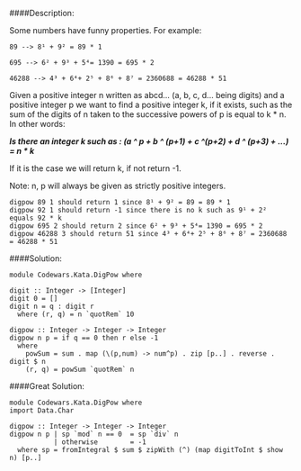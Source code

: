####Description:

Some numbers have funny properties. For example:

    89 --> 8¹ + 9² = 89 * 1

    695 --> 6² + 9³ + 5⁴= 1390 = 695 * 2

    46288 --> 4³ + 6⁴+ 2⁵ + 8⁶ + 8⁷ = 2360688 = 46288 * 51

Given a positive integer n written as abcd... (a, b, c, d... being digits) and a positive integer p we want to find a positive integer k, if it exists, such as the sum of the digits of n taken to the successive powers of p is equal to k * n. In other words:

***Is there an integer k such as : (a ^ p + b ^ (p+1) + c ^(p+2) + d ^ (p+3) + ...) = n * k***

If it is the case we will return k, if not return -1.

Note: n, p will always be given as strictly positive integers.

    digpow 89 1 should return 1 since 8¹ + 9² = 89 = 89 * 1
    digpow 92 1 should return -1 since there is no k such as 9¹ + 2² equals 92 * k
    digpow 695 2 should return 2 since 6² + 9³ + 5⁴= 1390 = 695 * 2
    digpow 46288 3 should return 51 since 4³ + 6⁴+ 2⁵ + 8⁶ + 8⁷ = 2360688 = 46288 * 51


####Solution:  

    module Codewars.Kata.DigPow where

    digit :: Integer -> [Integer]
    digit 0 = []
    digit n = q : digit r
      where (r, q) = n `quotRem` 10

    digpow :: Integer -> Integer -> Integer
    digpow n p = if q == 0 then r else -1
      where
        powSum = sum . map (\(p,num) -> num^p) . zip [p..] . reverse . digit $ n
        (r, q) = powSum `quotRem` n


####Great Solution:  

    module Codewars.Kata.DigPow where
    import Data.Char

    digpow :: Integer -> Integer -> Integer
    digpow n p | sp `mod` n == 0  = sp `div` n
               | otherwise        = -1
      where sp = fromIntegral $ sum $ zipWith (^) (map digitToInt $ show n) [p..]

